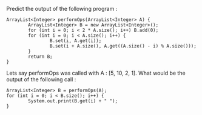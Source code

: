 Predict the output of the following program :



    ArrayList<Integer> performOps(ArrayList<Integer> A) {
            ArrayList<Integer> B = new ArrayList<Integer>();
            for (int i = 0; i < 2 * A.size(); i++) B.add(0);
            for (int i = 0; i < A.size(); i++) {
                    B.set(i, A.get(i));
                    B.set(i + A.size(), A.get((A.size() - i) % A.size()));
            }
            return B;
    }



Lets say performOps was called with A : [5, 10, 2, 1]. What would be the output of the following call :


    ArrayList<Integer> B = performOps(A);
    for (int i = 0; i < B.size(); i++) {
            System.out.print(B.get(i) + " ");
    }



